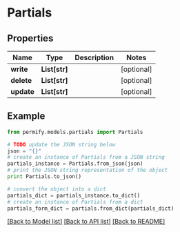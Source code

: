 # Partials


## Properties

Name | Type | Description | Notes
------------ | ------------- | ------------- | -------------
**write** | **List[str]** |  | [optional] 
**delete** | **List[str]** |  | [optional] 
**update** | **List[str]** |  | [optional] 

## Example

```python
from permify.models.partials import Partials

# TODO update the JSON string below
json = "{}"
# create an instance of Partials from a JSON string
partials_instance = Partials.from_json(json)
# print the JSON string representation of the object
print Partials.to_json()

# convert the object into a dict
partials_dict = partials_instance.to_dict()
# create an instance of Partials from a dict
partials_form_dict = partials.from_dict(partials_dict)
```
[[Back to Model list]](../README.md#documentation-for-models) [[Back to API list]](../README.md#documentation-for-api-endpoints) [[Back to README]](../README.md)



